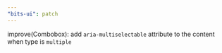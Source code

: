 ```yaml
---
"bits-ui": patch
---
```


improve(Combobox): add `aria-multiselectable` attribute to the content when type is `multiple`
